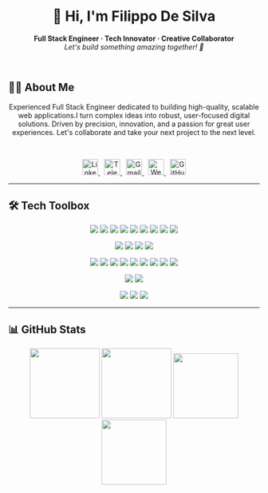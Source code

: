 <h1 align="center">
  👋 Hi, I'm Filippo De Silva
</h1>

<p align="center">
  <b>Full Stack Engineer · Tech Innovator · Creative Collaborator</b><br>
  <i>Let's build something amazing together! 🚀</i>
</p>

<br/>

## 🙋‍♂️ About Me

<div align="center">

Experienced Full Stack Engineer dedicated to building high-quality, scalable web applications.I turn complex ideas into robust, user-focused digital solutions.
Driven by precision, innovation, and a passion for great user experiences. Let's collaborate and take your next project to the next level.

</div>

<br/>

<!-- SOCIAL LINKS -->
<p align="center">
  <a href="https://www.linkedin.com/in/filippo-de-silva-0982a7342" target="_blank" title="LinkedIn">
    <img src="https://cdn.jsdelivr.net/gh/devicons/devicon/icons/linkedin/linkedin-original.svg" alt="LinkedIn" width="32" height="32" />
  </a>
  &nbsp;
  <a href="https://t.me/Lt_Col_Sam?text=Hi%20Filippo,%20I%20would%20like%20to%20connect." target="_blank" title="Telegram">
    <img src="https://cdn.simpleicons.org/telegram/229ED9/fff.svg" alt="Telegram" width="32" height="32" />
  </a>
  &nbsp;
  <a href="mailto:filippodev@gmail.com" target="_blank" title="Email">
    <img src="https://cdn.jsdelivr.net/gh/devicons/devicon/icons/google/google-original.svg" alt="Gmail" width="32" height="32" />
  </a>
  &nbsp;
  <a href="https://filippodesilva.vercel.app" target="_blank" title="Website">
    <img src="https://cdn.simpleicons.org/googlechrome/4285F4/fff.svg" alt="Website" width="32" height="32" />
  </a>
  &nbsp;
  <a href="https://github.com/FilippoDeSilva?tab=followers" target="_blank" title="GitHub">
    <img src="https://cdn.jsdelivr.net/gh/devicons/devicon/icons/github/github-original.svg" alt="GitHub" width="32" height="32" />
  </a>
</p>

---

## 🛠️ Tech Toolbox

<p align="center">
  <img src="https://img.shields.io/badge/Typescript-3178c6?style=flat&logo=typescript&logoColor=white" />
  <img src="https://img.shields.io/badge/Javascript-f7df1e?style=flat&logo=javascript&logoColor=black" />
  <img src="https://img.shields.io/badge/Python-3776ab?style=flat&logo=python&logoColor=white" />
  <img src="https://img.shields.io/badge/Go-00ADD8?style=flat&logo=go&logoColor=white" />
  <img src="https://img.shields.io/badge/Java-007396?style=flat&logo=java&logoColor=white" />
  <img src="https://img.shields.io/badge/C%23-239120?style=flat&logo=csharp&logoColor=white" />
  <img src="https://img.shields.io/badge/C++-00599C?style=flat&logo=cpp&logoColor=white" />
  <img src="https://img.shields.io/badge/HTML5-e34f26?style=flat&logo=html5&logoColor=white" />
  <img src="https://img.shields.io/badge/CSS3-1572b6?style=flat&logo=css3&logoColor=white" />
</p>
<p align="center">
  <img src="https://img.shields.io/badge/React-61dafb?style=flat&logo=react&logoColor=black" />
  <img src="https://img.shields.io/badge/Next.js-000?style=flat&logo=next.js&logoColor=white" />
  <img src="https://img.shields.io/badge/TailwindCSS-06B6D4?style=flat&logo=tailwindcss&logoColor=white" />
  <img src="https://img.shields.io/badge/React_Native-61dafb?style=flat&logo=react&logoColor=black" />
</p>
<p align="center">
  <img src="https://img.shields.io/badge/Node.js-339933?style=flat&logo=node.js&logoColor=white" />
  <img src="https://img.shields.io/badge/Express-000?style=flat&logo=express&logoColor=white" />
  <img src="https://img.shields.io/badge/Prisma-2D3748?style=flat&logo=prisma&logoColor=white" />
  <img src="https://img.shields.io/badge/MongoDB-47A248?style=flat&logo=mongodb&logoColor=white" />
  <img src="https://img.shields.io/badge/PostgreSQL-336791?style=flat&logo=postgresql&logoColor=white" />
  <img src="https://img.shields.io/badge/Firebase-FFCA28?style=flat&logo=firebase&logoColor=black" />
  <img src="https://img.shields.io/badge/Supabase-3ECF8E?style=flat&logo=supabase&logoColor=white" />
<img src="https://img.shields.io/badge/Stream_Chat-06B6D4?style=flat&logo=stream&logoColor=white" />
  <img src="https://img.shields.io/badge/Clerk-3FF75D?style=flat" />
</p>
<p align="center">
  <img src="https://img.shields.io/badge/Docker-2496ed?style=flat&logo=docker&logoColor=white" />
  <img src="https://img.shields.io/badge/GitHub-181717?style=flat&logo=github&logoColor=white" />
</p>
<p align="center">
  <img src="https://img.shields.io/badge/VS_Code-007ACC?style=flat&logo=visualstudiocode&logoColor=white" />
  <img src="https://img.shields.io/badge/Git-F05032?style=flat&logo=git&logoColor=white" />
  <img src="https://img.shields.io/badge/Jupyter-F37626?style=flat&logo=jupyter&logoColor=white" />
</p>

---

## 📊 GitHub Stats

<div align="center">

<img src="https://github-readme-stats.vercel.app/api?username=FilippoDeSilva&show_icons=true&theme=tokyonight&hide_border=true&border_radius=12" height="140" />
<img src="https://github-readme-streak-stats.herokuapp.com?user=FilippoDeSilva&theme=tokyonight&hide_border=true&border_radius=12" height="140" />

<img src="https://github-profile-summary-cards.vercel.app/api/cards/profile-details?username=FilippoDeSilva&theme=tokyonight" height="130" />

<img src="https://github-readme-stats.vercel.app/api/top-langs/?username=FilippoDeSilva&layout=compact&theme=tokyonight&hide_border=true&border_radius=12&langs_count=8" height="130" />

</div>